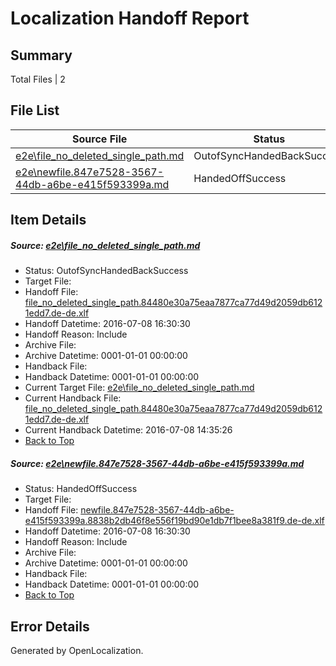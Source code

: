 # <a name='report-top'></a> Localization Handoff Report

## Summary
 Total Files | 2

## File List
 Source File | Status | Details 
 ----------- | ------ | ------- 
 [e2e\file_no_deleted_single_path.md](https://github.com/OpenLocalizationTestOrg/oltest/blob/20e8df4182b90b0beba2baed17358a5230bebc24/e2e/file_no_deleted_single_path.md) | OutofSyncHandedBackSuccess | [Details](#6052b56465d4f1cfddc348a16dc8a92a00e1552c3)
 [e2e\newfile.847e7528-3567-44db-a6be-e415f593399a.md](https://github.com/OpenLocalizationTestOrg/oltest/blob/20e8df4182b90b0beba2baed17358a5230bebc24/e2e/newfile.847e7528-3567-44db-a6be-e415f593399a.md) | HandedOffSuccess | [Details](#ffa7ccb7d2d5051055034c401b407d256afabdfd5)

## Item Details
##### <a name='6052b56465d4f1cfddc348a16dc8a92a00e1552c3'></a> Source: [e2e\file_no_deleted_single_path.md](https://github.com/OpenLocalizationTestOrg/oltest/blob/20e8df4182b90b0beba2baed17358a5230bebc24/e2e/file_no_deleted_single_path.md)
* Status: OutofSyncHandedBackSuccess
* Target File: 
* Handoff File: [file_no_deleted_single_path.84480e30a75eaa7877ca77d49d2059db6121edd7.de-de.xlf](https://github.com/OpenLocalizationTestOrg/olhandoff-e2e/blob/590df610502f266ef3b2e507a49cb1727b891c83/ol-handoff/OpenLocalizationTestOrg/oltest-dede-fly/ci/mt/file_no_deleted_single_path.84480e30a75eaa7877ca77d49d2059db6121edd7.de-de.xlf)
* Handoff Datetime: 2016-07-08 16:30:30
* Handoff Reason: Include
* Archive File: 
* Archive Datetime: 0001-01-01 00:00:00
* Handback File: 
* Handback Datetime: 0001-01-01 00:00:00
* Current Target File: [e2e\file_no_deleted_single_path.md](https://github.com/OpenLocalizationTestOrg/oltest-dede-fly/blob/d1abbe4bbfaccfde766d36c10f553c67325a43c1/e2e/file_no_deleted_single_path.md)
* Current Handback File: [file_no_deleted_single_path.84480e30a75eaa7877ca77d49d2059db6121edd7.de-de.xlf](https://github.com/OpenLocalizationTestOrg/olhandback-e2e/blob/0e47c5e9b0abf9e74fd39e85897e9d44d35c6097/ol-handback/OpenLocalizationTestOrg/oltest-dede-fly/ci/mt/file_no_deleted_single_path.84480e30a75eaa7877ca77d49d2059db6121edd7.de-de.xlf)
* Current Handback Datetime: 2016-07-08 14:35:26
* [Back to Top](#report-top)

##### <a name='ffa7ccb7d2d5051055034c401b407d256afabdfd5'></a> Source: [e2e\newfile.847e7528-3567-44db-a6be-e415f593399a.md](https://github.com/OpenLocalizationTestOrg/oltest/blob/20e8df4182b90b0beba2baed17358a5230bebc24/e2e/newfile.847e7528-3567-44db-a6be-e415f593399a.md)
* Status: HandedOffSuccess
* Target File: 
* Handoff File: [newfile.847e7528-3567-44db-a6be-e415f593399a.8838b2db46f8e556f19bd90e1db7f1bee8a381f9.de-de.xlf](https://github.com/OpenLocalizationTestOrg/olhandoff-e2e/blob/590df610502f266ef3b2e507a49cb1727b891c83/ol-handoff/OpenLocalizationTestOrg/oltest-dede-fly/ci/mt/newfile.847e7528-3567-44db-a6be-e415f593399a.8838b2db46f8e556f19bd90e1db7f1bee8a381f9.de-de.xlf)
* Handoff Datetime: 2016-07-08 16:30:30
* Handoff Reason: Include
* Archive File: 
* Archive Datetime: 0001-01-01 00:00:00
* Handback File: 
* Handback Datetime: 0001-01-01 00:00:00
* [Back to Top](#report-top)


## Error Details

Generated by OpenLocalization.
